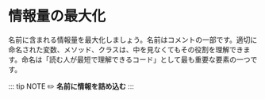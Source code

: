 # 情報量の最大化
名前に含まれる情報量を最大化しましょう。名前はコメントの一部です。適切に命名された変数、メソッド、クラスは、中を見なくてもその役割を理解できます。命名は「読む人が最短で理解できるコード」として最も重要な要素の一つです。

::: tip NOTE
:pencil2: **名前に情報を詰め込む**
:::
